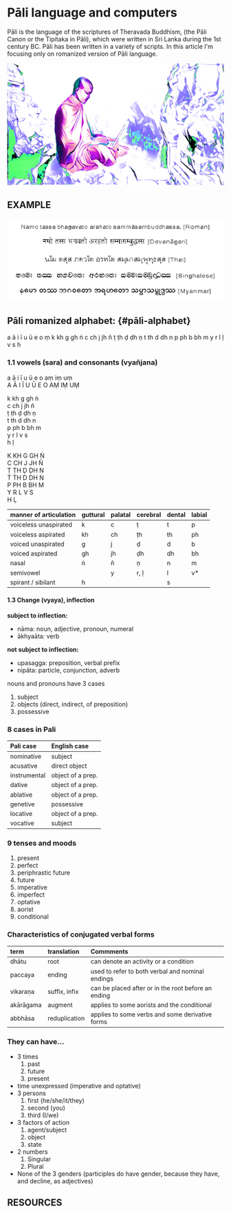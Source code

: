 # Pāli language and computers

Pāli is the language of the scriptures of Theravada Buddhism, \(the Pāli Canon or the Tipitaka in Pāli\), which were written in Sri Lanka during the 1st century BC. Pāli has been written in a variety of scripts. In this article I'm focusing only on romanized version of Pāli language.

![](.gitbook/assets/pali_andcomputers_cover.jpg)

## EXAMPLE

![Different p&#x101;li scripts for p&#x101;li language](.gitbook/assets/pali_andcomputers_script.gif)

## Pāli romanized alphabet: {#pāli-alphabet}

a ā i ī u ū e o ṃ k kh g gh ṅ c ch j jh ñ ṭ ṭh ḍ ḍh ṇ t th d dh n p ph b bh m y r l ḷ v s h

### 1.1 vowels \(sara\) and consonants \(vyañjana\)

a ā i ī u ū e o aṃ iṃ uṃ  
A Ā I Ī U Ū E O AṂ IṂ UṂ

k kh g gh ṅ  
c ch j jh ñ  
ṭ ṭh ḍ ḍh ṇ  
t th d dh n  
p ph b bh m  
y r l v s  
h ḷ

K KH G GH Ṅ  
C CH J JH Ñ  
Ṭ ṬH Ḍ ḌH Ṇ  
T TH D DH N  
P PH B BH M  
Y R L V S  
H Ḷ

| manner of articulation | guttural | palatal | cerebral | dental | labial |
| :--- | :--- | :--- | :--- | :--- | :--- |
| voiceless unaspirated | k | c | ṭ | t | p |
| voiceless aspirated | kh | ch | ṭh | th | ph |
| voiced unaspirated | g | j | ḍ | d | b |
| voiced aspirated | gh | jh | ḍh | dh | bh |
| nasal | ṅ | ñ | ṇ | n | m |
| semivowel |  | y | r, ḷ | l | v\* |
| spirant / sibilant | h |  |  | s |  |

#### 1.3 Change \(vyaya\), inflection

**subject to inflection:**

* nāma: noun, adjective, pronoun, numeral
* ākhyaāta: verb

**not subject to inflection:**

* upasagga: preposition, verbal prefix
* nipāta: particle, conjunction, adverb

nouns and pronouns have 3 cases

1. subject
2. objects \(direct, indirect, of preposition\)
3. possessive

### 8 cases in Pali

|  Pali case | English case |
| :--- | :--- |
| nominative | subject |
| acusative | direct object |
| instrumental | object of a prep. |
| dative | object of a prep. |
| ablative | object of a prep. |
| genetive | possessive |
| locative | object of a prep. |
| vocative | subject |

### **9 tenses and moods**

1. present
2. perfect
3. periphrastic future
4. future
5. imperative
6. imperfect
7. optative 
8. aorist 
9. conditional

### Characteristics of conjugated verbal forms

| term | translation | Commments |
| :--- | :--- | :--- |
| dhātu | root | can denote an activity or a condition |
| paccaya | ending | used to refer to both verbal and nominal endings |
| vikaraṇa | suffix, infix | can be placed after or in the root before an ending |
| akārāgama | augment | applies to some aorists and the conditional |
| abbhāsa | reduplication | applies to some verbs and some derivative forms |

### They can have...

* 3 times
  1. past
  2. future
  3. present
* time unexpressed \(imperative and optative\)
* 3 persons
  1. first \(he/she/it/they\)
  2. second \(you\)
  3. third \(I/we\)
* 3 factors of action
  1. agent/subject
  2. object
  3. state
* 2 numbers
  1. Singular
  2. Plural
* None of the 3 genders \(participles do have gender, because they have, and decline, as adjectives\)



## RESOURCES



